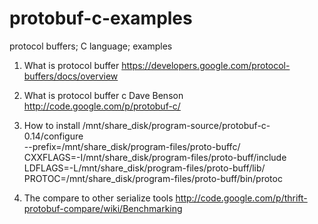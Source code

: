 protobuf-c-examples
===================

protocol buffers; C language; examples

1. What is protocol buffer
    https://developers.google.com/protocol-buffers/docs/overview

2. What is protocol buffer c
    Dave Benson
    http://code.google.com/p/protobuf-c/

3. How to install
    /mnt/share_disk/program-source/protobuf-c-0.14/configure\
    --prefix=/mnt/share_disk/program-files/proto-buffc/\
    CXXFLAGS=-I/mnt/share_disk/program-files/proto-buff/include\
    LDFLAGS=-L/mnt/share_disk/program-files/proto-buff/lib/\
    PROTOC=/mnt/share_disk/program-files/proto-buff/bin/protoc

4. The compare to other serialize tools
    http://code.google.com/p/thrift-protobuf-compare/wiki/Benchmarking
